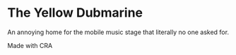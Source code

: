 # The Yellow Dubmarine

An annoying home for the mobile music stage that literally no one asked for. 

Made with CRA
